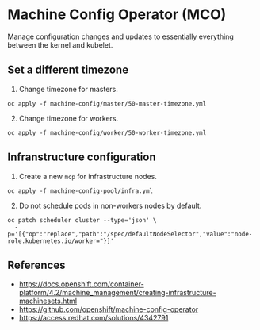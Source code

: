 # Machine Config Operator (MCO)

Manage configuration changes and updates to essentially everything between the kernel and kubelet.

## Set a different timezone

1. Change timezone for masters.

```
oc apply -f machine-config/master/50-master-timezone.yml
```

2. Change timezone for workers.

```
oc apply -f machine-config/worker/50-worker-timezone.yml
```

## Infranstructure configuration

1. Create a new `mcp` for infrastructure nodes.

```
oc apply -f machine-config-pool/infra.yml
```

2. Do not schedule pods in non-workers nodes by default.

```
oc patch scheduler cluster --type='json' \
  -p='[{"op":"replace","path":"/spec/defaultNodeSelector","value":"node-role.kubernetes.io/worker="}]'
```

## References

- https://docs.openshift.com/container-platform/4.2/machine_management/creating-infrastructure-machinesets.html
- https://github.com/openshift/machine-config-operator
- https://access.redhat.com/solutions/4342791
